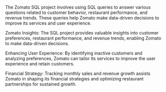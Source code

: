 The Zomato SQL project involves using SQL queries to answer various questions related to customer behavior, restaurant performance, and revenue trends.
These queries help Zomato make data-driven decisions to improve its services and user experience.

Zomato Insights:           The SQL project provides valuable insights into customer preferences, restaurant performance, and revenue trends, enabling Zomato to make data-driven decisions.

Enhancing User Experience: By identifying inactive customers and analyzing preferences, Zomato can tailor its services to improve the user experience and retain customers.

Financial Strategy:        Tracking monthly sales and revenue growth assists Zomato in shaping its financial strategies and optimizing restaurant partnerships for sustained growth.




